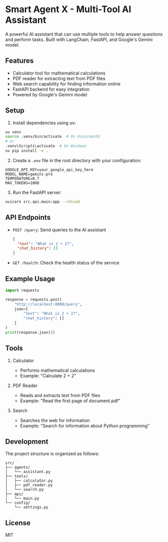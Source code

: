 # Smart Agent X - Multi-Tool AI Assistant

A powerful AI assistant that can use multiple tools to help answer questions and perform tasks. Built with LangChain, FastAPI, and Google's Gemini model.

## Features

- Calculator tool for mathematical calculations
- PDF reader for extracting text from PDF files
- Web search capability for finding information online
- FastAPI backend for easy integration
- Powered by Google's Gemini model

## Setup

1. Install dependencies using uv:
```bash
uv venv
source .venv/bin/activate  # On Unix/macOS
# or
.venv\Scripts\activate  # On Windows
uv pip install -e .
```

2. Create a `.env` file in the root directory with your configuration:
```
GOOGLE_API_KEY=your_google_api_key_here
MODEL_NAME=gemini-pro
TEMPERATURE=0.7
MAX_TOKENS=1000
```

3. Run the FastAPI server:
```bash
uvicorn src.api.main:app --reload
```

## API Endpoints

- `POST /query`: Send queries to the AI assistant
  ```json
  {
    "text": "What is 2 + 2?",
    "chat_history": []
  }
  ```

- `GET /health`: Check the health status of the service

## Example Usage

```python
import requests

response = requests.post(
    "http://localhost:8000/query",
    json={
        "text": "What is 2 + 2?",
        "chat_history": []
    }
)
print(response.json())
```

## Tools

1. Calculator
   - Performs mathematical calculations
   - Example: "Calculate 2 + 2"

2. PDF Reader
   - Reads and extracts text from PDF files
   - Example: "Read the first page of document.pdf"

3. Search
   - Searches the web for information
   - Example: "Search for information about Python programming"

## Development

The project structure is organized as follows:

```
src/
├── agents/
│   └── assistant.py
├── tools/
│   ├── calculator.py
│   ├── pdf_reader.py
│   └── search.py
├── api/
│   └── main.py
└── config/
    └── settings.py
```

## License

MIT
